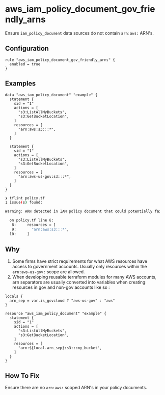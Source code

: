 # aws_iam_policy_document_gov_friendly_arns

Ensure `iam_policy_document` data sources do not contain `arn:aws:` ARN's.

## Configuration

```hcl
rule "aws_iam_policy_document_gov_friendly_arns" {
  enabled = true
}
```

## Examples

```hcl
data "aws_iam_policy_document" "example" {
  statement {
    sid = "1"
    actions = [
      "s3:ListAllMyBuckets",
      "s3:GetBucketLocation",
    ]
    resources = [
      "arn:aws:s3:::*",
    ]
  }

  statement {
    sid = "1"
    actions = [
      "s3:ListAllMyBuckets",
      "s3:GetBucketLocation",
    ]
    resources = [
      "arn:aws-us-gov:s3:::*",
    ]
  }
}
```

```sh
❯ tflint policy.tf
1 issue(s) found:

Warning: ARN detected in IAM policy document that could potentially fail in AWS GovCloud due to resource pattern: arn:aws:.* (aws_iam_policy_document_gov_friendly_arns)

  on policy.tf line 8:
   8:     resources = [
   9:       "arn:aws:s3:::*",
  10:     ]
```

## Why

1. Some firms have strict requirements for what AWS resources have access to government accounts. Usually only resources within the `arn:aws-us-gov:` scope are allowed.
2. When developing reusable terraform modules for many AWS accounts, arn separators are usually converted into variables when creating resources in gov and non-gov accounts like so :

```hcl
locals {
  arn_sep = var.is_govcloud ? "aws-us-gov" : "aws"
}

resource "aws_iam_policy_document" "example" {
  statement {
    sid = "1"
    actions = [
      "s3:ListAllMyBuckets",
      "s3:GetBucketLocation",
    ]
    resources = [
      "arn:${local.arn_sep}:s3:::my_bucket",
    ]
  }
}
```

## How To Fix

Ensure there are no `arn:aws:` scoped ARN's in your policy documents.
